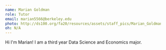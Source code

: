 ```yaml
---
name: Marian Goldman
role: Tutor
email: marian5566@berkeley.edu
photo: http://ds100.org/fa20/resources/assets/staff_pics/Marian_Goldman.jpg
oh: N/A
---
```


Hi I'm Marian! I am a third year Data Science and Economics major.
